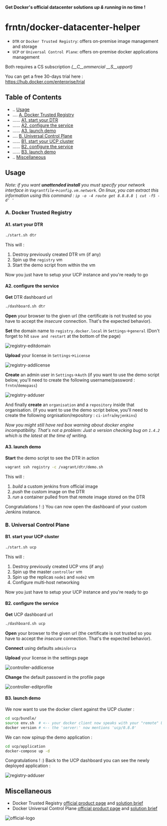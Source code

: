 
**Get Docker's official datacenter solutions _up & running_ in no time !**

# frntn/docker-datacenter-helper

  * `DTR` or `Docker Trusted Registry`: offers on-premise image management and storage
  * `UCP` or `Universal Control Plane`: offers on-premise docker applications management

Both requires a CS subscription *(__C__ommercial __S__upport)*

You can get a free 30-days trial here : https://hub.docker.com/enterprise/trial

## Table of Contents

- .. [Usage](#usage)
- .... [A. Docker Trusted Registry](#a-docker-trusted-registry)
- ...... [A1. start your DTR](#a1-start-your-dtr)
- ...... [A2. configure the service](#a2-configure-the-service)
- ...... [A3. launch demo](#a3-launch-demo)
- .... [B. Universal Control Plane](#b-universal-control-plane)
- ...... [B1. start your UCP cluster](#b1-start-your-ucp-cluster)
- ...... [B2. configure the service](#b2-configure-the-service)
- ...... [B3. launch demo](#b3-launch-demo)
- .. [Miscellaneous](#miscellaneous)

## Usage

*Note: if you want __unattended install__ you must specify your network interface in 
`Vagrantfile`->`config.vm.network`. On linux, you can extract this information
using this command : `ip -o -4 route get 8.8.8.8 | cut -f5 -d' '`*

### A. Docker Trusted Registry

#### A1. start your DTR

```bash
./start.sh dtr
```

This will :

1. Destroy previously created DTR vm (if any)
2. Spin up the `registry` vm
4. Start the demo script from within the vm

Now you just have to setup your UCP instance and you're ready to go

#### A2. configure the service

**Get** DTR dashboard url

```bash
./dashboard.sh dtr
```

**Open** your browser to the given url (the certificate is not trusted so 
you have to accept the *insecure* connection. That's the expected behavior).

**Set** the domain name to `registry.docker.local` in `Settings`->`general` 
(Don't forget to hit `save and restart` at the bottom of the page)

![registry-editdomain](img/registry-editdomain.png?raw=true)

**Upload** your license in `Settings`->`License`

![registry-addlicense](img/registry-addlicense.png?raw=true)

**Create** an admin user in `Settings`->`Auth`
(if you want to use the demo script below, you'll need to create the following 
username/password : `frntn`/`demopass`)

![registry-adduser](img/registry-adduser.png?raw=true)

And finally **create** an `organisation` and a `repository` inside that organisation.
(if you want to use the demo script below, you'll need to create the following 
orgnisation/repository : `ci-infra`/`myjenkins`)

*Now you might still have red box warning about docker engine incompatibility.
That's not a problem: Just a version checking bug on `1.4.2` which is the latest
at the time of writing.*

#### A3. launch demo

**Start** the demo script to see the DTR in action

```bash
vagrant ssh registry -c /vagrant/dtr/demo.sh
```

This will :

1. *build* a custom jenkins from official image
2. *push* the custom image on the DTR
3. *run* a container pulled from that remote image stored on the DTR

Congratulations ! :)
You can now open the dashboard of your custom Jenkins instance.

### B. Universal Control Plane

#### B1. start your UCP cluster

```bash
./start.sh ucp
```

This will :

1. Destroy previously created UCP vms (if any)
2. Spin up the master `controller` vm
3. Spin up the replicas `node1` and `node2` vm
4. Configure multi-host networking

Now you just have to setup your UCP instance and you're ready to go

#### B2. configure the service

**Get** UCP dashboard url

```bash
./dashboard.sh ucp
```

**Open** your browser to the given url (the certificate is not trusted so 
you have to accept the *insecure* connection. That's the expected behavior).

**Connect** using defaults `admin`/`orca` 

**Upload** your license in the settings page

![controller-addlicense](img/controller-addlicense.png?raw=true)

**Change** the default passowrd in the profile page 

![controller-editprofile](img/controller-editprofile.png?raw=true)

#### B3. launch demo

We now want to use the docker client against the UCP cluster :

```bash
cd ucp/bundle/
source env.sh  # <-- your docker client now speaks with your "remote" UCP cluster
docker version # <-- the 'server:' now mentions 'ucp/0.8.0'
```

We can now spinup the demo application :

```bash
cd ucp/application
docker-compose up -d
```

Congratulations ! :)
Back to the UCP dashboard you can see the newly deployed application :

![registry-adduser](img/ucp-dashboard.png?raw=true)

## Miscellaneous

  * Docker Trusted Registry [official product page](https://www.docker.com/products/docker-trusted-registry) and [solution brief](https://www.docker.com/sites/default/files/Solutions_Brief_Docker%20Trusted%20Registry_V2%20%281%29.pdf)
  * Docker Universal Control Plane [official product page](https://www.docker.com/products/docker-universal-control-plane) and [solution brief](https://www.docker.com/sites/default/files/Solutions_UCP_V3.pdf)

![official-logo](img/docker-datacenter.jpg?raw=true)


